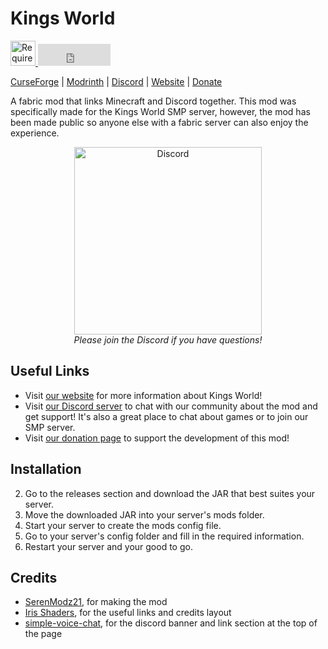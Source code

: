 # Kings World

<a href="https://www.curseforge.com/minecraft/mc-mods/fabric-api">
  <img src="https://i.imgur.com/MT68e17.png" height="40" alt="Requires Fabric API">
</a>
<iframe src="https://github.com/sponsors/SerenModz21/button" title="Sponsor SerenModz21" height="35" width="116" style="border: 0;"></iframe>

[CurseForge][curseforge] | [Modrinth][modrinth] | [Discord][discord] | [Website][website] | [Donate][donate]

A fabric mod that links Minecraft and Discord together. This mod was specifically made for the Kings World SMP server, however, the mod has been made public so anyone else with a fabric server can also enjoy the experience.

<p align="center">
  <a href="https://discord.gg/fRbKEx9zaZ">
    <img src="https://i.imgur.com/JgDt1Fl.png" width="300" alt="Discord">
  </a>
  <br/>
  <i>Please join the Discord if you have questions!</i>
</p>

## Useful Links

- Visit [our website][website] for more information about Kings World!
- Visit [our Discord server][discord] to chat with our community about the mod and get support! It's also a great place to chat about games or to join our SMP server.
- Visit [our donation page][donate] to support the development of this mod!

## Installation

2. Go to the releases section and download the JAR that best suites your server.
3. Move the downloaded JAR into your server's mods folder.
4. Start your server to create the mods config file.
5. Go to your server's config folder and fill in the required information.
6. Restart your server and your good to go.

## Credits

- [SerenModz21](https://github.com/SerenModz21), for making the mod
- [Iris Shaders](https://modrinth.com/mod/iris), for the useful links and credits layout
- [simple-voice-chat](https://modrinth.com/mod/simple-voice-chat), for the discord banner and link section at the top of the page

[website]: https://kings-world.net
[discord]: https://discord.gg/fRbKEx9zaZ
[donate]: https://github.com/sponsors/SerenModz21
[modrinth]: https://modrinth.com/mod/kings-world
[curseforge]: #
